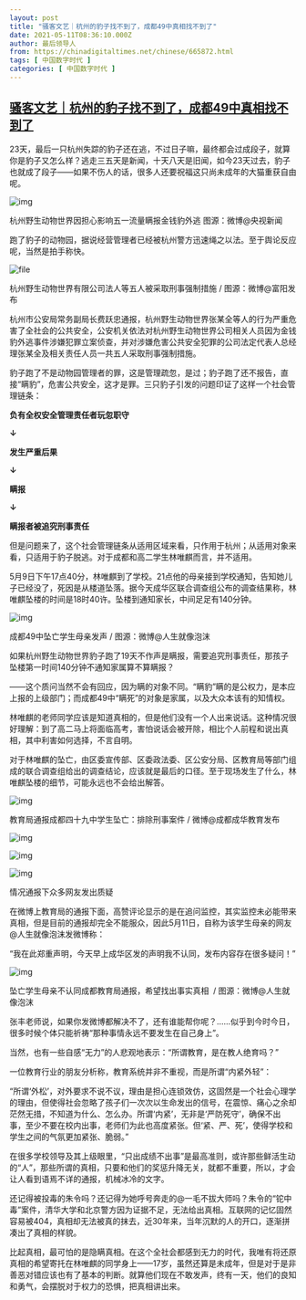 ```yaml
---
layout: post
title: "骚客文艺｜杭州的豹子找不到了，成都49中真相找不到了"
date: 2021-05-11T08:36:10.000Z
author: 最后领导人
from: https://chinadigitaltimes.net/chinese/665872.html
tags: [ 中国数字时代 ]
categories: [ 中国数字时代 ]
---
```

<!--1620722170000-->
[骚客文艺｜杭州的豹子找不到了，成都49中真相找不到了](https://chinadigitaltimes.net/chinese/665872.html)
------

<div>
<p>23天，最后一只杭州失踪的豹子还在逃，不过日子嘛，最终都会过成段子，就算你是豹子又怎么样？逃走三五天是新闻，十天八天是旧闻，如今23天过去，豹子也就成了段子——如果不伤人的话，很多人还要祝福这只尚未成年的大猫重获自由呢。</p><p><img src="https://chinadigitaltimes.net/chinese/files/2021/05/post-665872-609a412ed4f76." alt="img" /></p><div class="ts"> 杭州野生动物世界因担心影响五一流量瞒报金钱豹外逃 图源：微博@央视新闻  </div><p>跑了豹子的动物园，据说经营管理者已经被杭州警方迅速绳之以法。至于舆论反应呢，当然是拍手称快。</p><p><img src="https://chinadigitaltimes.net/chinese/files/2021/05/image-1620721818054.png" alt="file" /></p><div class="ts"> 杭州野生动物世界有限公司法人等五人被采取刑事强制措施 / 图源：微博@富阳发布 </div><p>杭州市公安局常务副局长费跃忠通报，杭州野生动物世界张某全等人的行为严重危害了全社会的公共安全，公安机关依法对杭州野生动物世界公司相关人员因为金钱豹外逃事件涉嫌犯罪立案侦查，并对涉嫌危害公共安全犯罪的公司法定代表人总经理张某全及相关责任人员一共五人采取刑事强制措施。</p><p>豹子跑了不是动物园管理者的罪，这是管理疏忽，是过；豹子跑了还不报告，直接“瞒豹”，危害公共安全，这才是罪。三只豹子引发的问题印证了这样一个社会管理链条：</p><p><strong>负有全权安全管理责任者玩忽职守</strong></p><p><strong>↓</strong></p><p><strong>发生严重后果</strong></p><p><strong>↓</strong></p><p><strong>瞒报</strong></p><p><strong>↓</strong></p><p><strong>瞒报者被追究刑事责任</strong></p><p>但是问题来了，这个社会管理链条从适用区域来看，只作用于杭州；从适用对象来看，只适用于豹子脱逃。对于成都和高二学生林唯麒而言，并不适用。</p><p>5月9日下午17点40分，林唯麒到了学校。21点他的母亲接到学校通知，告知她儿子已经没了，死因是从楼道坠落。据今天成华区联合调查组公布的调查结果称，林唯麒坠楼的时间是18时40许。坠楼到通知家长，中间足足有140分钟。</p><p><img src="https://chinadigitaltimes.net/chinese/files/2021/05/post-665872-609a4131e17ff.png" alt="img" /></p><div class="ts"> 成都49中坠亡学生母亲发声 / 图源：微博@人生就像泡沫  </div><p>如果杭州野生动物世界豹子跑了19天不作声是瞒报，需要追究刑事责任，那孩子坠楼第一时间140分钟不通知家属算不算瞒报？</p><p>——这个质问当然不会有回应，因为瞒的对象不同。“瞒豹”瞒的是公权力，是本应上报的上级部门；而成都49中“瞒死”的对象是家属，以及大众本该有的知情权。</p><p>林唯麒的老师同学应该是知道真相的，但是他们没有一个人出来说话。这种情况很好理解：到了高二马上将面临高考，害怕说话会被开除，相比个人前程和说出真相，其中利害如何选择，不言自明。</p><p>对于林唯麒的坠亡，由区委宣传部、区委政法委、区公安分局、区教育局等部门组成的联合调查组给出的调查结论，应该就是最后的口径。至于现场发生了什么，林唯麒坠楼的细节，可能永远也不会给出解答。</p><p><img src="https://chinadigitaltimes.net/chinese/files/2021/05/post-665872-609a413401e8f." alt="img" /></p><div class="ts">教育局通报成都四十九中学生坠亡：排除刑事案件 / 微博@成都成华教育发布  </div><p><img src="https://chinadigitaltimes.net/chinese/files/2021/05/post-665872-609a4136505c0.png" alt="img" /></p><p><img src="https://chinadigitaltimes.net/chinese/files/2021/05/post-665872-609a41387c15f.png" alt="img" /></p><p><img src="https://chinadigitaltimes.net/chinese/files/2021/05/post-665872-609a413a5fb16.png" alt="img" /></p><div class="ts"> 情况通报下众多网友发出质疑 </div><p>在微博上教育局的通报下面，高赞评论显示的是在追问监控，其实监控未必能带来真相，但是目前的通报却完全不能服众，因此5月11日，自称为该学生母亲的网友@人生就像泡沫发微博称：</p><p>“我在此郑重声明，今天早上成华区发的声明我不认同，发布内容存在很多疑问！”</p><p><img src="https://chinadigitaltimes.net/chinese/files/2021/05/post-665872-609a413c9083b." alt="img" /></p><div class="ts"> 坠亡学生母亲不认同成都教育局通报，希望找出事实真相  / 图源：微博@人生就像泡沫 </div><p>张丰老师说，如果你发微博都解决不了，还有谁能帮你呢？……似乎到今时今日，很多时候个体只能祈祷“那种事情永远不要发生在自己身上”。</p><p>当然，也有一些自感“无力”的人悲观地表示：“所谓教育，是在教人绝育吗？”</p><p>一位教育行业的朋友分析称，教育系统并非不重视，而是所谓“内紧外轻”：</p><p>“所谓‘外松’，对外要求不说不议，理由是担心连锁效仿，这固然是一个社会心理学的理由，但使得社会忽略了孩子们一次次以生命发出的信号，在震惊、痛心之余却茫然无措，不知道为什么、怎么办。所谓‘内紧’，无非是‘严防死守’，确保不出事，至少不要在校内出事，老师们为此也高度紧张。但‘紧、严、死’，使得学校和学生之间的气氛更加紧张、脆弱。”</p><p>在很多学校领导及其上级眼里，“只出成绩不出事”是最高准则，或许那些鲜活生动的“人”，那些所谓的真相，只要和他们的奖惩升降无关，就都不重要，所以，才会让人看到语焉不详的通报，机械冰冷的文字。</p><p>还记得被投毒的朱令吗？还记得为她呼号奔走的@一毛不拔大师吗？朱令的“铊中毒”案件，清华大学和北京警方因为证据不足，无法给出真相。互联网的记忆固然容易被404，真相却无法被真的抹去，近30年来，当年沉默的人的开口，逐渐拼凑出了真相的样貌。</p><p>比起真相，最可怕的是隐瞒真相。在这个全社会都感到无力的时代，我唯有将还原真相的希望寄托在林唯麒的同学身上——17岁，虽然还算是未成年，但是对于是非善恶对错应该也有了基本的判断。就算他们现在不敢发声，终有一天，他们的良知和勇气，会摆脱对于权力的恐惧，把真相讲出来。</p>
</div>
